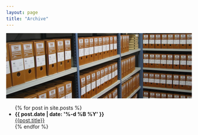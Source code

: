 ```yaml
---
layout: page
title: "Archive"
---
```

<img src="/images/common/archive.jpg" alt="Archive image"/>

<section id="archive">
  <ul>
      {% for post in site.posts %}
      <li>
        <b>{{ post.date | date: '%-d %B %Y' }}</b>
        <br>
        <a href="{{ post.url }}">{{post.title}}</a>
      </li>
      {% endfor %}
  </ul>
</section>
